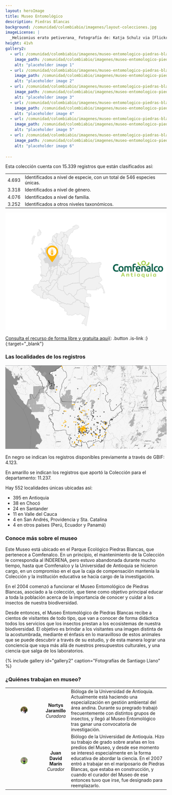 ```yaml
---
layout: heroImage
title: Museo Entomológico
description: Piedras Blancas
background: /comunidad/colombiabio/imagenes/layout-colecciones.jpg
imageLicense: |
  _Heliconius erato petiverana_ Fotografía de: Katja Schulz via [Flickr](https://flic.kr/p/bmS9bM)
height: 41vh
gallery2:
  - url: /comunidad/colombiabio/imagenes/museo-entomologico-piedras-blancas/m-p-b-039-1024x682.jpg
    image_path: /comunidad/colombiabio/imagenes/museo-entomologico-piedras-blancas/m-p-b-039-280x280.jpg
    alt: "placeholder image 1"
  - url: /comunidad/colombiabio/imagenes/museo-entomologico-piedras-blancas/m-p-b-037-1024x682.jpg
    image_path: /comunidad/colombiabio/imagenes/museo-entomologico-piedras-blancas/m-p-b-037-280x280.jpg
    alt: "placeholder image 2"
  - url: /comunidad/colombiabio/imagenes/museo-entomologico-piedras-blancas/m-p-b-028-1024x682.jpg
    image_path: /comunidad/colombiabio/imagenes/museo-entomologico-piedras-blancas/m-p-b-028-280x280.jpg
    alt: "placeholder image 3"
  - url: /comunidad/colombiabio/imagenes/museo-entomologico-piedras-blancas/m-p-b-029-1024x682.jpg
    image_path: /comunidad/colombiabio/imagenes/museo-entomologico-piedras-blancas/m-p-b-029-280x280.jpg
    alt: "placeholder image 4"
  - url: /comunidad/colombiabio/imagenes/museo-entomologico-piedras-blancas/m-p-b-031-1024x682.jpg
    image_path: /comunidad/colombiabio/imagenes/museo-entomologico-piedras-blancas/m-p-b-031-280x280.jpg
    alt: "placeholder image 5"
  - url: /comunidad/colombiabio/imagenes/museo-entomologico-piedras-blancas/m-p-b-035-1024x682.jpg
    image_path: /comunidad/colombiabio/imagenes/museo-entomologico-piedras-blancas/m-p-b-035-280x280.jpg
    alt: "placeholder image 6"

---
```


Esta colección cuenta con 15.339 registros que están clasificados así:

|  |  | 
| --------: | :-------- | 
| 4.693   | Identificados a nivel de especie, con un total de 546  especies únicas.     | 
|3.318|Identificados a nivel de género.|
|4.076|Identificados a nivel de familia.|
|3.252|Identificados a otros niveles taxonómicos.|

<img src="/comunidad/colombiabio/imagenes/museo-entomologico-piedras-blancas/map-m-p-b.png" width=770>

[Consulta el recurso de forma libre y gratuita aquí](http://ipt.biodiversidad.co/sib/resource?r=mepb){: .button .is-link :}{:target="_blank"}

### Las localidades de los registros

<img src="/comunidad/colombiabio/imagenes/museo-entomologico-piedras-blancas/mapa-ent-mepb.png" width=770>

<p class="is-size-7 has-text-grey has-text-centered">En negro se indican los registros  disponibles previamente a través de GBIF: 4.123.</p>

<p class="is-size-7 has-text-grey has-text-centered">En amarillo se indican los registros que aportó la Colección para el departamento: 11.237.</p>

Hay 552 localidades únicas ubicadas así:

- 395 en Antioquia
- 38 en Chocó
- 24 en Santander
- 11 en Valle del Cauca
- 4 en San Andrés, Providencia y Sta. Catalina
- 4 en otros países (Perú, Ecuador y Panamá)



### Conoce más sobre el museo

Este Museo está ubicado en el Parque Ecológico Piedras Blancas, que pertenece a Comfenalco. En un principio, el mantenimiento de la Colección le correspondía al INDERENA, pero estuvo abandonada durante mucho tiempo, hasta que Comfenalco y la Universidad de Antioquia se hicieron cargo, en un compromiso en el que la caja de compensación mantenía la Colección y la institución educativa se hacía cargo de la investigación.

En el 2004 comenzó a funcionar el Museo Entomológico de Piedras Blancas, asociado a la colección, que tiene como objetivo principal educar a toda la población acerca de la importancia de conocer y cuidar a los insectos de nuestra biodiversidad.

Desde entonces, el Museo Entomológico de Piedras Blancas recibe a cientos de visitantes de todo tipo, que van a conocer de forma didáctica todos los servicios que los insectos prestan a los ecosistemas de nuestra biodiversidad. El objetivo es brindar a los visitantes una imagen distinta de la acostumbrada, mediante el énfasis en lo maravilloso de estos animales que se puede descubrir a través de su estudio, y de esta manera lograr una conciencia que vaya más allá de nuestros presupuestos culturales, y una ciencia que salga de los laboratorios.

{% include gallery id="gallery2" caption="Fotografías de Santiago Llano" %}


### ¿Quiénes trabajan en museo?

| | |  |
| :-------------: |:-------------:| :-----|
|<figure class="image is-128x128"><img class="is-rounded" src="/comunidad/colombiabio/imagenes/museo-entomologico-piedras-blancas/p-m-p-b.png"></figure> | <b>Nortys Jaramillo</b> <br> <i>Curadora</i> | Bióloga de la Universidad de Antioquia. Actualmente está haciendo una especialización en gestión ambiental del área andina. Durante su pregrado trabajó frecuentemente con distintos grupos de insectos, y llegó al Museo Entomológico tras ganar una convocatoria de investigación.|
|<figure class="image is-128x128"><img class="is-rounded" src="/comunidad/colombiabio/imagenes/museo-entomologico-piedras-blancas/p2-m-p-b.png"></figure> | <b>Juan David Marín</b> <br> <i>Curador</i> | Biólogo de la Universidad de Antioquia. Hizo su trabajo de grado sobre arañas en los predios del Museo, y desde ese momento se interesó especialmente en la forma educativa de abordar la ciencia. En el 2007 entró a trabajar en el mariposario de Piedras Blancas, que estaba en construcción, y cuando el curador del Museo de ese entonces tuvo que irse, fue designado para reemplazarlo.|